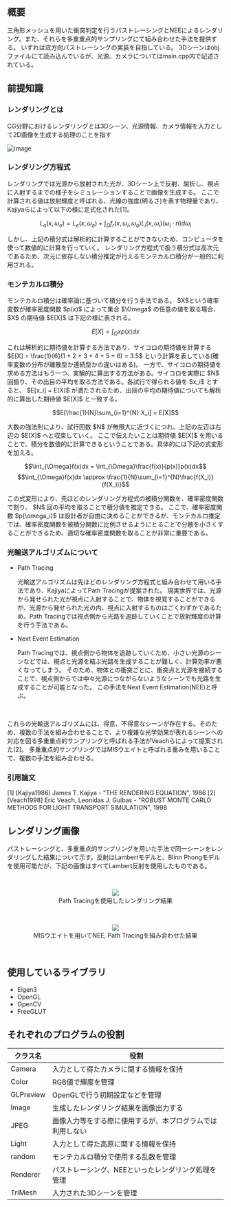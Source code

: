 ## 概要
<p>
  三角形メッシュを用いた衝突判定を行うパストレーシングとNEEによるレンダリング。また、それらを多重重点的サンプリングにて組み合わせた手法を提供する。
  いずれは双方向パストレーシングの実装を目指している。
  3Dシーンはobjファイルにて読み込んでいるが、光源、カメラについてはmain.cpp内で記述されている。
</p>

## 前提知識
### レンダリングとは
<p>CG分野におけるレンダリングとは3Dシーン、光源情報、カメラ情報を入力として2D画像を生成する処理のことを指す</p>

![image](https://github.com/user-attachments/assets/f85ee09c-0a88-4c97-ab05-3b491db1e4d3)
  
### レンダリング方程式
<p>
  レンダリングでは光源から放射された光が、3Dシーン上で反射、屈折し、視点に入射するまでの様子をシミュレーションすることで画像を生成する。
  ここで計算される値は放射輝度と呼ばれる、光線の強度(明るさ)を表す物理量であり、Kajiyaらによって以下の様に定式化された[1]。
</p>

$$
 L_o(x, \omega_o) = L_e(x, \omega_o) + \int_\Omega f_r(x, \omega_i, \omega_o) L_i(x, \omega_i) (\omega_i \cdot n) d\omega_i
$$

<p>
  しかし、上記の積分式は解析的に計算することができないため、コンピュータを使って数値的に計算を行っていく。
  レンダリング方程式で扱う積分式は高次元であるため、次元に依存しない積分推定が行えるモンテカルロ積分が一般的に利用される。
</p>

### モンテカルロ積分
<p>モンテカルロ積分は確率論に基づいて積分を行う手法である。  
  $X$という確率変数が確率密度関数 $p(x)$ によって集合 $\Omega$ の任意の値を取る場合、 $X$ の期待値 $E[X]$ は下記の様に表される。
</p>

$$E[X] = \int_{\Omega} xp(x)dx$$

<p>
  これは解析的に期待値を計算する方法であり、サイコロの期待値を計算する $E[X] = \frac{1}{6}(1 + 2 + 3 + 4 + 5 + 6) = 3.5$ という計算を表している(確率変数の分布が離散型か連続型かの違いはある)。
  一方で、サイコロの期待値を求める方法はもう一つ、実験的に算出する方法がある。サイコロを実際に $N$ 回振り、その出目の平均を取る方法である。各試行で得られる値を $x_i$ とすると、 $E[x_i] = E[X]$ が満たされるため、出目の平均の期待値についても解析的に算出した期待値 $E[X]$ と一致する。
</p>

$$E[\frac{1}{N}\sum_{i=1}^{N} X_i] = E[X]$$

<p>
  大数の強法則により、試行回数 $N$ が無限大に近づくにつれ、上記の左辺は右辺の $E[X]$ へと収束していく。  
  ここで伝えたいことは期待値 $E[X]$ を用いることで、積分を数値的に計算できるということである。具体的には下記の式変形を加える。
</p>

$$\int_{\Omega}f(x)dx = \int_{\Omega}\frac{f(x)}{p(x)}p(x)dx$$
$$\int_{\Omega}f(x)dx \approx \frac{1}{N}\sum_{i=1}^{N}\frac{f(X_i)}{f(X_i)}$$

<p>
  この式変形により、先ほどのレンダリング方程式の被積分関数を、確率密度関数で割り、 $N$ 回の平均を取ることで積分値を推定できる。
  ここで、確率密度関数 $p(\omega_i)$ は設計者が自由に決めることができるが、モンテカルロ推定では、確率密度関数を被積分関数に比例させるようにとることで分散を小さくすることができるため、適切な確率密度関数を取ることが非常に重要である。
</p>

### 光輸送アルゴリズムについて
- Path Tracing
  <p>
    光輸送アルゴリズムは先ほどのレンダリング方程式と組み合わせて用いる手法であり、KajiyaによってPath Tracingが提案された。
    現実世界では、光源から発せられた光が視点に入射することで、物体を視覚することができるが、光源から発せられた光の内、視点に入射するものはごくわずかであるため、Path Tracingでは視点側から光路を追跡していくことで放射輝度の計算を行う手法である。
  </p>
- Next Event Estimation
  <p>
    Path Tracingでは、視点側から物体を追跡していくため、小さい光源のシーンなどでは、視点と光源を結ぶ光路を生成することが難しく、計算効率が悪くなってしまう。
    そのため、物体との衝突ごとに、衝突点と光源を接続することで、視点側からでは中々光源につながらないようなシーンでも光路を生成することが可能となった。
    この手法をNext Event Estimation(NEE)と呼ぶ。
  </p>

<br>
<p>
  これらの光輸送アルゴリズムには、得意、不得意なシーンが存在する。そのため、複数の手法を組み合わせることで、より複雑な光学効果が表れるシーンへの対応を図る多重重点的サンプリングと呼ばれる手法がVeachらによって提案された[2]。  
  多重重点的サンプリングではMISウエイトと呼ばれる重みを用いることで、複数の手法を組み合わせる。
</p>

### 引用論文
[1] [Kajiya1986] James T. Kajiya - "THE RENDERING EQUATION", 1986
[2] [Veach1998] Eric Veach, Leonidas J. Guibas - "ROBUST MONTE CARLO METHODS FOR LIGHT TRANSPORT SIMULATION", 1998

## レンダリング画像
パストレーシングと、多重重点的サンプリングを用いた手法で同一シーンをレンダリングした結果について示す。反射はLambertモデルと、Blinn Phongモデルを使用可能だが、下記の画像はすべてLambert反射を使用したものである。

<br>
<p align="center">
  <img src="https://github.com/CGLkousei/basic_rendering/assets/147574806/b667192b-2ca9-4ed4-a178-4cca594215a2 "パストレーシングでのレンダリング""><br>
  Path Tracingを使用したレンダリング結果
</p>
<br>

<p align="center">
  <img src="https://github.com/CGLkousei/basic_rendering/assets/147574806/d512c4b3-550c-4279-a4b9-717455fc1353 "多重重点的サンプリングを用いたレンダリング""><br>
  MISウエイトを用いてNEE, Path Tracingを組み合わせた結果
</p>
<br>

## 使用しているライブラリ
* Eigen3
* OpenGL
* OpenCV
* FreeGLUT

## それぞれのプログラムの役割
| クラス名      | 役割                            |
|-----------|-------------------------------|
| Camera    | 入力として得たカメラに関する情報を保持           |
| Color     | RGB値で輝度を管理                    |
| GLPreview | OpenGLで行う初期設定などを管理            |
| Image     | 生成したレンダリング結果を画像出力する           |
| JPEG      | 画像入力等をする際に使用するが、本プログラムでは利用しない |
| Light     | 入力として得た高原に関する情報を保持            |
| random    | モンテカルロ積分で使用する乱数を管理            |
| Renderer  | パストレーシング、NEEといったレンダリング処理を管理   |
| TriMesh   | 入力された3Dシーンを管理                 |
